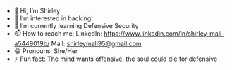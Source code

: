 - 👋 Hi, I’m Shirley
- 👀 I’m interested in hacking!
- 🌱 I’m currently learning Defensive Security
- 📫 How to reach me:
LinkedIn: https://www.linkedin.com/in/shirley-mali-a5449019b/
Mail: shirleymali95@gmail.com
- 😄 Pronouns: She/Her
- ⚡ Fun fact: The mind wants offensive, the soul could die for defensive

<!---
Shirmali/Shirmali is a ✨ special ✨ repository because its `README.md` (this file) appears on your GitHub profile.
You can click the Preview link to take a look at your changes.
--->
